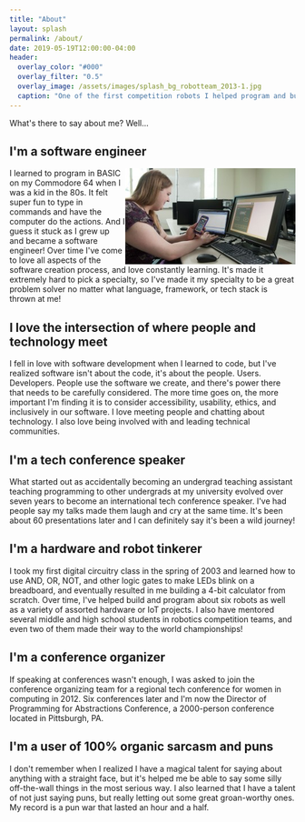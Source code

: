 ```yaml
---
title: "About"
layout: splash
permalink: /about/
date: 2019-05-19T12:00:00-04:00
header:
  overlay_color: "#000"
  overlay_filter: "0.5"
  overlay_image: /assets/images/splash_bg_robotteam_2013-1.jpg
  caption: "One of the first competition robots I helped program and build in 2013"
---
```


What's there to say about me? Well...

## I'm a software engineer

<img src="/assets/images/sarah-mobile-app-umkc.jpg" style="float: right;" alt="Sarah working on a mobile app" />
I learned to program in BASIC on my Commodore 64 when I was a kid in the 80s. It felt super fun to type in commands and have the 
computer do the actions. And I guess it stuck as I grew up and became a software engineer! Over time I've come to love 
all aspects of the software creation process, and love constantly learning. It's made it extremely hard to pick a 
specialty, so I've made it my specialty to be a great problem solver no matter what language, framework, or tech 
stack is thrown at me!

## I love the intersection of where people and technology meet

I fell in love with software development when I learned to code, but I've realized software isn't about the code, it's 
about the people. Users. Developers. People use the software we create, and there's power there that needs to be 
carefully considered. The more time goes on, the more important I'm finding it is to consider accessibility, usability, 
ethics, and inclusively in our software. I love meeting people and chatting about technology. I also love being 
involved with and leading technical communities.

## I'm a tech conference speaker

What started out as accidentally becoming an undergrad teaching assistant teaching programming to other undergrads at 
my university evolved over seven years to become an international tech conference speaker. I've had people say my talks 
made them laugh and cry at the same time. It's been about 60 presentations later and I can definitely say it's been a 
wild journey!

## I'm a hardware and robot tinkerer

I took my first digital circuitry class in the spring of 2003 and learned how to use AND, OR, NOT, and other logic 
gates to make LEDs blink on a breadboard, and eventually resulted in me building a 4-bit calculator from scratch. Over 
time, I've helped build and program about six robots as well as a variety of assorted hardware or IoT projects. I also 
have mentored several middle and high school students in robotics competition teams, and even two of them made their 
way to the world championships!

## I'm a conference organizer

If speaking at conferences wasn't enough, I was asked to join the conference organizing team for a regional tech 
conference for women in computing in 2012. Six conferences later and I'm now the Director of Programming for 
Abstractions Conference, a 2000-person conference located in Pittsburgh, PA.

## I'm a user of 100% organic sarcasm and puns

I don't remember when I realized I have a magical talent for saying about anything with a straight face, but it's 
helped me be able to say some silly off-the-wall things in the most serious way. I also learned that I have a talent 
of not just saying puns, but really letting out some great groan-worthy ones. My record is a pun war that lasted an 
hour and a half.






<!-- 
## My Short Bio
(41 words)

Sarah is a polyglot software engineer, international public speaker, teacher and mentor, and hardware and robot 
tinkerer in Pittsburgh, PA. She has always loved programming and technology for as long as she can remember. She lives 
up to her Twitter username.

## My Medium Bio 
(98 words)

Sarah Withee is a polyglot software engineer, public speaker, teacher and mentor, and hardware and robot tinkerer 
located in Pittsburgh, PA. She has a passion for technology and has ever since she wrote her first computer programs 
in elementary school. She captivates audiences with both popular and powerful technical and anecdotal talks. She gives 
workshops to teach programming and hardware building to women in tech, as well as to students of all ages. She's 
mentored middle and high school robotics teams to world championships. She's even co-organized six conferences and is 
the Director of Programming for Abstractions conference. 


## My Long Bio
(196 words)

Sarah Withee is a polyglot software engineer, public speaker, teacher and mentor, and hardware and robot tinkerer 
located in Pittsburgh, PA. She is also the Director of Programming for Abstractions Conference. She has a passion for 
technology, and has ever since she wrote her first computer programs in elementary school.

Sarah has given incredibly popular conference technical talks (including the only encore she’s ever heard of) as well 
as powerful talks capable of making people laugh and cry at the same time. She’s given workshops to teach programming 
and hardware building to women in tech, as well as to students of all ages. She’s mentored middle and high school 
robotics teams to world championships. She’s even helped organize six conferences, been on a Google Year in Search 
video, and started the viral hashtag #SpeakerConfessions.

She passionately tries to connect with people and communities, both online and offline, and encourage and support new 
people going in tech. She even started a podcast to try to help boost underrepresented groups in tech.

Sarah would love to connect with you too! Say hello over on Twitter, LinkedIn, her blog, or you can contact her 
directly on the Contact page.
-->